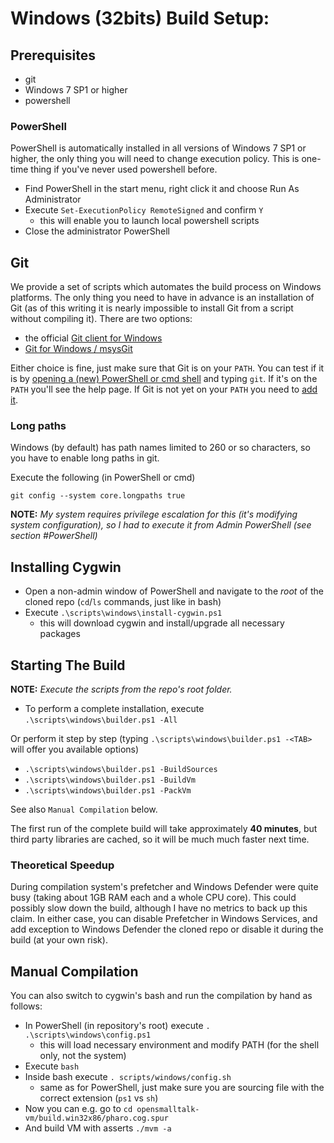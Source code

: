 # Windows (32bits) Build Setup:

## Prerequisites

* git
* Windows 7 SP1 or higher
* powershell

### PowerShell

PowerShell is automatically installed in all versions of Windows 7 SP1 or higher, the only thing you will need to change execution policy. This is one-time thing if you've never used powershell before.

* Find PowerShell in the start menu, right click it and choose Run As Administrator
* Execute `Set-ExecutionPolicy RemoteSigned` and confirm `Y`
    * this will enable you to launch local powershell scripts
* Close the administrator PowerShell

## Git

We provide a set of scripts which automates the build process on Windows platforms. The only thing you need to have in advance is an installation of Git (as of this writing it is nearly impossible to install Git from a script without compiling it).
There are two options:

- the official [Git client for Windows](http://git-scm.com/download/win)
- [Git for Windows / msysGit](http://msysgit.github.io)

Either choice is fine, just make sure that Git is on your `PATH`. You can test if it is by [opening a (new) PowerShell or cmd shell](http://www.google.com/search?q=windows+open+cmd) and typing `git`. If it's on the `PATH` you'll see the help page. If Git is not yet on your `PATH` you need to [add it](http://www.google.com/search?q=windows+add+PATH).

### Long paths

Windows (by default) has path names limited to 260 or so characters, so you have to enable long paths in git.

Execute the following (in PowerShell or cmd)

`git config --system core.longpaths true`

**NOTE:** *My system requires privilege escalation for this (it's modifying system configuration), so I had to execute it from Admin PowerShell (see section #PowerShell)*


## Installing Cygwin

* Open a non-admin window of PowerShell and navigate to the _root_ of the cloned repo (`cd`/`ls` commands, just like in bash)
* Execute `.\scripts\windows\install-cygwin.ps1`
    * this will download cygwin and install/upgrade all necessary packages

## Starting The Build

**NOTE:** *Execute the scripts from the repo's root folder.*

* To perform a complete installation, execute `.\scripts\windows\builder.ps1 -All`

Or perform it step by step (typing `.\scripts\windows\builder.ps1 -<TAB>` will offer you available options)

* `.\scripts\windows\builder.ps1 -BuildSources`
* `.\scripts\windows\builder.ps1 -BuildVm`
* `.\scripts\windows\builder.ps1 -PackVm`

See also `Manual Compilation` below.

The first run of the complete build will take approximately **40 minutes**, but third party libraries are cached, so it will be much much faster next time.

### Theoretical Speedup

During compilation system's prefetcher and Windows Defender were quite busy (taking about 1GB RAM each and a whole CPU core). This could possibly slow down the build, although I have no metrics to back up this claim. In either case, you can disable Prefetcher in Windows Services, and add exception to Windows Defender the cloned repo or disable it during the build (at your own risk).

## Manual Compilation

You can also switch to cygwin's bash and run the compilation by hand as follows:

* In PowerShell (in repository's root) execute `. .\scripts\windows\config.ps1`
    * this will load necessary environment and modify PATH (for the shell only, not the system)
* Execute `bash`
* Inside bash execute `. scripts/windows/config.sh`
    * same as for PowerShell, just make sure you are sourcing file with the correct extension (`ps1` vs `sh`)
* Now you can e.g. go to `cd opensmalltalk-vm/build.win32x86/pharo.cog.spur`
* And build VM with asserts `./mvm -a`
